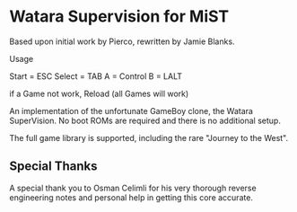 # Watara Supervision for MiST
Based upon initial work by Pierco, rewritten by Jamie Blanks.

Usage

Start = ESC
Select = TAB
A = Control
B = LALT



if a Game not work, Reload (all Games will work)

An implementation of the unfortunate GameBoy clone, the Watara SuperVision. No boot ROMs are required and there is no additional setup.

The full game library is supported, including the rare "Journey to the West".

## Special Thanks
A special thank you to Osman Celimli for his very thorough reverse engineering notes and personal help in getting this core accurate.
